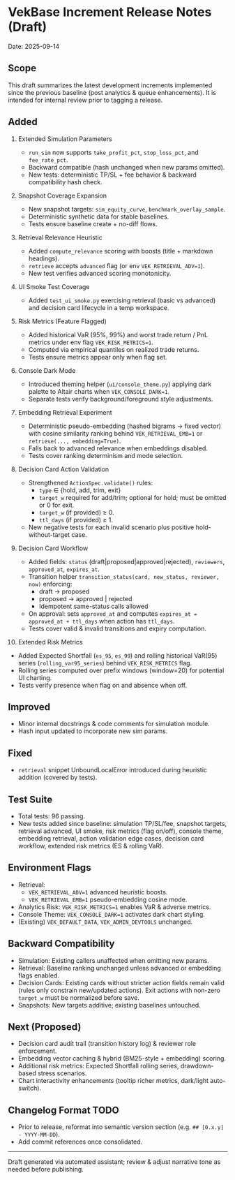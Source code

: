 # VekBase Increment Release Notes (Draft)

Date: 2025-09-14

## Scope
This draft summarizes the latest development increments implemented since the previous baseline (post analytics & queue enhancements). It is intended for internal review prior to tagging a release.

## Added
1. Extended Simulation Parameters
   - `run_sim` now supports `take_profit_pct`, `stop_loss_pct`, and `fee_rate_pct`.
   - Backward compatible (hash unchanged when new params omitted).
   - New tests: deterministic TP/SL + fee behavior & backward compatibility hash check.

2. Snapshot Coverage Expansion
   - New snapshot targets: `sim_equity_curve`, `benchmark_overlay_sample`.
   - Deterministic synthetic data for stable baselines.
   - Tests ensure baseline create + no-diff flows.

3. Retrieval Relevance Heuristic
   - Added `compute_relevance` scoring with boosts (title + markdown headings).
   - `retrieve` accepts `advanced` flag (or env `VEK_RETRIEVAL_ADV=1`).
   - New test verifies advanced scoring monotonicity.

4. UI Smoke Test Coverage
   - Added `test_ui_smoke.py` exercising retrieval (basic vs advanced) and decision card lifecycle in a temp workspace.

5. Risk Metrics (Feature Flagged)
   - Added historical VaR (95%, 99%) and worst trade return / PnL metrics under env flag `VEK_RISK_METRICS=1`.
   - Computed via empirical quantiles on realized trade returns.
   - Tests ensure metrics appear only when flag set.

6. Console Dark Mode
   - Introduced theming helper (`ui/console_theme.py`) applying dark palette to Altair charts when `VEK_CONSOLE_DARK=1`.
   - Separate tests verify background/foreground style adjustments.

7. Embedding Retrieval Experiment
   - Deterministic pseudo-embedding (hashed bigrams -> fixed vector) with cosine similarity ranking behind `VEK_RETRIEVAL_EMB=1` or `retrieve(..., embedding=True)`.
   - Falls back to advanced relevance when embeddings disabled.
   - Tests cover ranking determinism and mode selection.

8. Decision Card Action Validation
   - Strengthened `ActionSpec.validate()` rules:
       * `type` ∈ {hold, add, trim, exit}
       * `target_w` required for add/trim; optional for hold; must be omitted or 0 for exit.
       * `target_w` (if provided) ≥ 0.
       * `ttl_days` (if provided) ≥ 1.
   - New negative tests for each invalid scenario plus positive hold-without-target case.

9. Decision Card Workflow
   - Added fields: `status` (draft|proposed|approved|rejected), `reviewers`, `approved_at`, `expires_at`.
   - Transition helper `transition_status(card, new_status, reviewer, now)` enforcing:
      * draft -> proposed
      * proposed -> approved | rejected
      * Idempotent same-status calls allowed
   - On approval: sets `approved_at` and computes `expires_at = approved_at + ttl_days` when action has `ttl_days`.
   - Tests cover valid & invalid transitions and expiry computation.

10. Extended Risk Metrics
   - Added Expected Shortfall (`es_95`, `es_99`) and rolling historical VaR(95) series (`rolling_var95_series`) behind `VEK_RISK_METRICS` flag.
   - Rolling series computed over prefix windows (window=20) for potential UI charting.
   - Tests verify presence when flag on and absence when off.

## Improved
 - Minor internal docstrings & code comments for simulation module.
 - Hash input updated to incorporate new sim params.

## Fixed
 - `retrieval` snippet UnboundLocalError introduced during heuristic addition (covered by tests).

## Test Suite
 - Total tests: 96 passing.
 - New tests added since baseline: simulation TP/SL/fee, snapshot targets, retrieval advanced, UI smoke, risk metrics (flag on/off), console theme, embedding retrieval, action validation edge cases, decision card workflow, extended risk metrics (ES & rolling VaR).

## Environment Flags
 - Retrieval:
    * `VEK_RETRIEVAL_ADV=1` advanced heuristic boosts.
    * `VEK_RETRIEVAL_EMB=1` pseudo-embedding cosine mode.
 - Analytics Risk: `VEK_RISK_METRICS=1` enables VaR & adverse metrics.
 - Console Theme: `VEK_CONSOLE_DARK=1` activates dark chart styling.
 - (Existing) `VEK_DEFAULT_DATA`, `VEK_ADMIN_DEVTOOLS` unchanged.

## Backward Compatibility
 - Simulation: Existing callers unaffected when omitting new params.
 - Retrieval: Baseline ranking unchanged unless advanced or embedding flags enabled.
 - Decision Cards: Existing cards without stricter action fields remain valid (rules only constrain new/updated actions). Exit actions with non-zero `target_w` must be normalized before save.
 - Snapshots: New targets additive; existing baselines untouched.

## Next (Proposed)
 - Decision card audit trail (transition history log) & reviewer role enforcement.
 - Embedding vector caching & hybrid (BM25-style + embedding) scoring.
 - Additional risk metrics: Expected Shortfall rolling series, drawdown-based stress scenarios.
 - Chart interactivity enhancements (tooltip richer metrics, dark/light auto-switch).

## Changelog Format TODO
 - Prior to release, reformat into semantic version section (e.g. `## [0.x.y] - YYYY-MM-DD`).
 - Add commit references once consolidated.

---
Draft generated via automated assistant; review & adjust narrative tone as needed before publishing.
